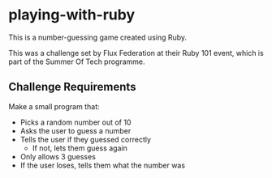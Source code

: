 # playing-with-ruby
This is a number-guessing game created using Ruby.

This was a challenge set by Flux Federation at their Ruby 101 event, which is part of the Summer Of Tech programme.

## Challenge Requirements
Make a small program that:
* Picks a random number out of 10
* Asks the user to guess a number
* Tells the user if they guessed correctly
  * If not, lets them guess again
* Only allows 3 guesses
* If the user loses, tells them what the number was  
